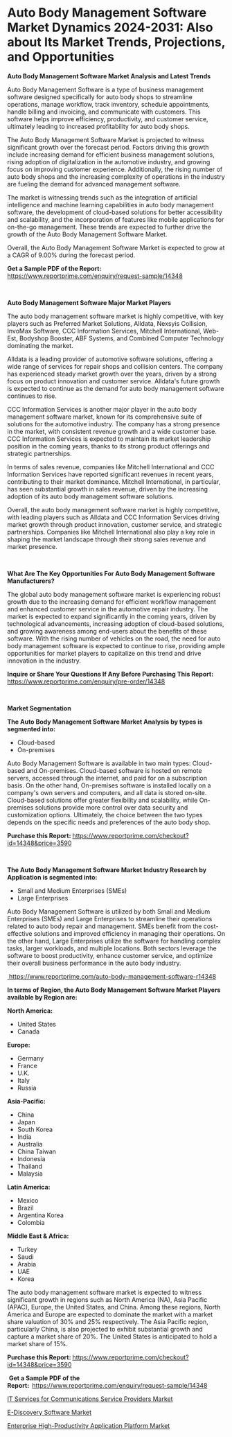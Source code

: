 <p><h1>Auto Body Management Software Market Dynamics 2024-2031: Also about Its Market Trends, Projections, and Opportunities</h1></p><p><strong>Auto Body Management Software Market Analysis and Latest Trends</strong></p>
<p><p>Auto Body Management Software is a type of business management software designed specifically for auto body shops to streamline operations, manage workflow, track inventory, schedule appointments, handle billing and invoicing, and communicate with customers. This software helps improve efficiency, productivity, and customer service, ultimately leading to increased profitability for auto body shops.</p><p>The Auto Body Management Software Market is projected to witness significant growth over the forecast period. Factors driving this growth include increasing demand for efficient business management solutions, rising adoption of digitalization in the automotive industry, and growing focus on improving customer experience. Additionally, the rising number of auto body shops and the increasing complexity of operations in the industry are fueling the demand for advanced management software.</p><p>The market is witnessing trends such as the integration of artificial intelligence and machine learning capabilities in auto body management software, the development of cloud-based solutions for better accessibility and scalability, and the incorporation of features like mobile applications for on-the-go management. These trends are expected to further drive the growth of the Auto Body Management Software Market.</p><p>Overall, the Auto Body Management Software Market is expected to grow at a CAGR of 9.00% during the forecast period.</p></p>
<p><strong>Get a Sample PDF of the Report:&nbsp;</strong> <a href="https://www.reportprime.com/enquiry/request-sample/14348">https://www.reportprime.com/enquiry/request-sample/14348</a></p>
<p>&nbsp;</p>
<p><strong>Auto Body Management Software Major Market Players</strong></p>
<p><p>The auto body management software market is highly competitive, with key players such as Preferred Market Solutions, Alldata, Nexsyis Collision, InvoMax Software, CCC Information Services, Mitchell International, Web-Est, Bodyshop Booster, ABF Systems, and Combined Computer Technology dominating the market.</p><p>Alldata is a leading provider of automotive software solutions, offering a wide range of services for repair shops and collision centers. The company has experienced steady market growth over the years, driven by a strong focus on product innovation and customer service. Alldata's future growth is expected to continue as the demand for auto body management software continues to rise.</p><p>CCC Information Services is another major player in the auto body management software market, known for its comprehensive suite of solutions for the automotive industry. The company has a strong presence in the market, with consistent revenue growth and a wide customer base. CCC Information Services is expected to maintain its market leadership position in the coming years, thanks to its strong product offerings and strategic partnerships.</p><p>In terms of sales revenue, companies like Mitchell International and CCC Information Services have reported significant revenues in recent years, contributing to their market dominance. Mitchell International, in particular, has seen substantial growth in sales revenue, driven by the increasing adoption of its auto body management software solutions.</p><p>Overall, the auto body management software market is highly competitive, with leading players such as Alldata and CCC Information Services driving market growth through product innovation, customer service, and strategic partnerships. Companies like Mitchell International also play a key role in shaping the market landscape through their strong sales revenue and market presence.</p></p>
<p>&nbsp;</p>
<p><strong>What Are The Key Opportunities For Auto Body Management Software Manufacturers?</strong></p>
<p><p>The global auto body management software market is experiencing robust growth due to the increasing demand for efficient workflow management and enhanced customer service in the automotive repair industry. The market is expected to expand significantly in the coming years, driven by technological advancements, increasing adoption of cloud-based solutions, and growing awareness among end-users about the benefits of these software. With the rising number of vehicles on the road, the need for auto body management software is expected to continue to rise, providing ample opportunities for market players to capitalize on this trend and drive innovation in the industry.</p></p>
<p><strong>Inquire or Share Your Questions If Any Before Purchasing This Report:</strong> <a href="https://www.reportprime.com/enquiry/pre-order/14348">https://www.reportprime.com/enquiry/pre-order/14348</a></p>
<p>&nbsp;</p>
<p><strong>Market Segmentation</strong></p>
<p><strong>The Auto Body Management Software Market Analysis by types is segmented into:</strong></p>
<p><ul><li>Cloud-based</li><li>On-premises</li></ul></p>
<p><p>Auto Body Management Software is available in two main types: Cloud-based and On-premises. Cloud-based software is hosted on remote servers, accessed through the internet, and paid for on a subscription basis. On the other hand, On-premises software is installed locally on a company's own servers and computers, and all data is stored on-site. Cloud-based solutions offer greater flexibility and scalability, while On-premises solutions provide more control over data security and customization options. Ultimately, the choice between the two types depends on the specific needs and preferences of the auto body shop.</p></p>
<p><strong>Purchase this Report:&nbsp;</strong><a href="https://www.reportprime.com/checkout?id=14348&price=3590">https://www.reportprime.com/checkout?id=14348&price=3590</a></p>
<p>&nbsp;</p>
<p><strong>The Auto Body Management Software Market Industry Research by Application is segmented into:</strong></p>
<p><ul><li>Small and Medium Enterprises (SMEs)</li><li>Large Enterprises</li></ul></p>
<p><p>Auto Body Management Software is utilized by both Small and Medium Enterprises (SMEs) and Large Enterprises to streamline their operations related to auto body repair and management. SMEs benefit from the cost-effective solutions and improved efficiency in managing their operations. On the other hand, Large Enterprises utilize the software for handling complex tasks, larger workloads, and multiple locations. Both sectors leverage the software to boost productivity, enhance customer service, and optimize their overall business performance in the auto body industry.</p></p>
<p><a href="https://www.reportprime.com/auto-body-management-software-r14348">&nbsp;https://www.reportprime.com/auto-body-management-software-r14348</a></p>
<p><strong>In terms of Region, the Auto Body Management Software Market Players available by Region are:</strong></p>
<p>
    <p> <strong> North America: </strong>
        <ul>
            <li>United States</li>
            <li>Canada</li>
        </ul>
        </p> 
    <p> <strong> Europe: </strong>
        <ul>
            <li>Germany</li>
            <li>France</li>
            <li>U.K.</li>
            <li>Italy</li>
            <li>Russia</li>
        </ul>
        </p> 
    <p> <strong> Asia-Pacific: </strong>
        <ul>
            <li>China</li>
            <li>Japan</li>
            <li>South Korea</li>
            <li>India</li>
            <li>Australia</li>
            <li>China Taiwan</li>
            <li>Indonesia</li>
            <li>Thailand</li>
            <li>Malaysia</li>
        </ul>
        </p> 
    <p> <strong> Latin America: </strong>
        <ul>
            <li>Mexico</li>
            <li>Brazil</li>
            <li>Argentina Korea</li>
            <li>Colombia</li>
        </ul>
        </p> 
    <p> <strong> Middle East & Africa: </strong>
        <ul>
            <li>Turkey</li>
            <li>Saudi</li>
            <li>Arabia</li>
            <li>UAE</li>
            <li>Korea</li>
        </ul>
    </p>
    </p>
<p><p>The auto body management software market is expected to witness significant growth in regions such as North America (NA), Asia Pacific (APAC), Europe, the United States, and China. Among these regions, North America and Europe are expected to dominate the market with a market share valuation of 30% and 25% respectively. The Asia Pacific region, particularly China, is also projected to exhibit substantial growth and capture a market share of 20%. The United States is anticipated to hold a market share of 15%.</p></p>
<p><strong>Purchase this Report: </strong><a href="https://www.reportprime.com/checkout?id=14348&price=3590">https://www.reportprime.com/checkout?id=14348&price=3590</a></p>
<p>&nbsp;<strong>Get a Sample PDF of the Report:&nbsp;&nbsp;</strong><a href="https://www.reportprime.com/enquiry/request-sample/14348">https://www.reportprime.com/enquiry/request-sample/14348</a></p>
<p><strong></strong></p>
<p><p><a href="https://view.publitas.com/reportprime-1/insights-into-the-it-services-for-communications-service-providers-market-size-which-is-expanding-with-a-14-7-cagr-from-2024-2031/">IT Services for Communications Service Providers Market</a></p><p><a href="https://view.publitas.com/reportprime-1/global-e-discovery-software-market-exploring-market-share-market-trends-and-future-growth/">E-Discovery Software Market</a></p><p><a href="https://view.publitas.com/reportprime-1/enterprise-high-productivity-application-platform-market-share-market-analysis-growth-trends-forecasts-for-period-from-2024-2031/">Enterprise High-Productivity Application Platform Market</a></p></p>